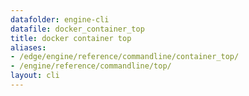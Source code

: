 ```yaml
---
datafolder: engine-cli
datafile: docker_container_top
title: docker container top
aliases:
- /edge/engine/reference/commandline/container_top/
- /engine/reference/commandline/top/
layout: cli
---
```


<!--
This page is automatically generated from Docker's source code. If you want to
suggest a change to the text that appears here, open a ticket or pull request
in the source repository on GitHub:

https://github.com/docker/cli
-->
